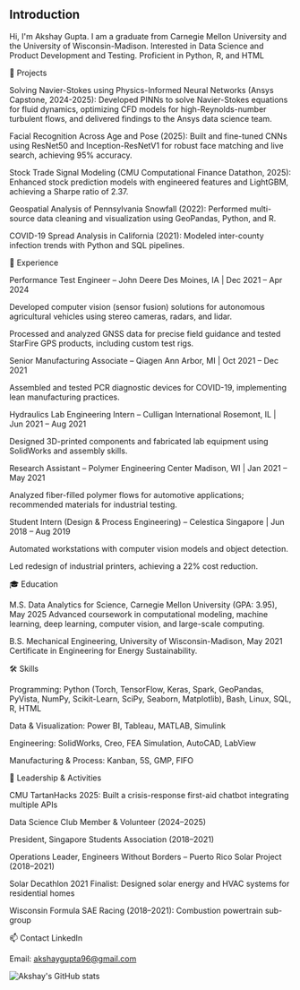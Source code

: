 ## Introduction

Hi, I'm Akshay Gupta. I am a graduate from Carnegie Mellon University and the University of Wisconsin-Madison. Interested in Data Science and Product Development and Testing. Proficient in Python, R, and HTML

🚀 Projects

Solving Navier-Stokes using Physics-Informed Neural Networks (Ansys Capstone, 2024-2025):
Developed PINNs to solve Navier-Stokes equations for fluid dynamics, optimizing CFD models for high-Reynolds-number turbulent flows, and delivered findings to the Ansys data science team.

Facial Recognition Across Age and Pose (2025):
Built and fine-tuned CNNs using ResNet50 and Inception-ResNetV1 for robust face matching and live search, achieving 95% accuracy.

Stock Trade Signal Modeling (CMU Computational Finance Datathon, 2025):
Enhanced stock prediction models with engineered features and LightGBM, achieving a Sharpe ratio of 2.37.

Geospatial Analysis of Pennsylvania Snowfall (2022):
Performed multi-source data cleaning and visualization using GeoPandas, Python, and R.

COVID-19 Spread Analysis in California (2021):
Modeled inter-county infection trends with Python and SQL pipelines.

💼 Experience

Performance Test Engineer – John Deere
Des Moines, IA | Dec 2021 – Apr 2024

Developed computer vision (sensor fusion) solutions for autonomous agricultural vehicles using stereo cameras, radars, and lidar.

Processed and analyzed GNSS data for precise field guidance and tested StarFire GPS products, including custom test rigs.

Senior Manufacturing Associate – Qiagen
Ann Arbor, MI | Oct 2021 – Dec 2021

Assembled and tested PCR diagnostic devices for COVID-19, implementing lean manufacturing practices.

Hydraulics Lab Engineering Intern – Culligan International
Rosemont, IL | Jun 2021 – Aug 2021

Designed 3D-printed components and fabricated lab equipment using SolidWorks and assembly skills.

Research Assistant – Polymer Engineering Center
Madison, WI | Jan 2021 – May 2021

Analyzed fiber-filled polymer flows for automotive applications; recommended materials for industrial testing.

Student Intern (Design & Process Engineering) – Celestica
Singapore | Jun 2018 – Aug 2019

Automated workstations with computer vision models and object detection.

Led redesign of industrial printers, achieving a 22% cost reduction.

🎓 Education

M.S. Data Analytics for Science, Carnegie Mellon University (GPA: 3.95), May 2025
Advanced coursework in computational modeling, machine learning, deep learning, computer vision, and large-scale computing.

B.S. Mechanical Engineering, University of Wisconsin-Madison, May 2021
Certificate in Engineering for Energy Sustainability.

🛠️ Skills

Programming: Python (Torch, TensorFlow, Keras, Spark, GeoPandas, PyVista, NumPy, Scikit-Learn, SciPy, Seaborn, Matplotlib), Bash, Linux, SQL, R, HTML

Data & Visualization: Power BI, Tableau, MATLAB, Simulink

Engineering: SolidWorks, Creo, FEA Simulation, AutoCAD, LabView

Manufacturing & Process: Kanban, 5S, GMP, FIFO

🌟 Leadership & Activities

CMU TartanHacks 2025: Built a crisis-response first-aid chatbot integrating multiple APIs

Data Science Club Member & Volunteer (2024–2025)

President, Singapore Students Association (2018–2021)

Operations Leader, Engineers Without Borders – Puerto Rico Solar Project (2018–2021)

Solar Decathlon 2021 Finalist: Designed solar energy and HVAC systems for residential homes

Wisconsin Formula SAE Racing (2018–2021): Combustion powertrain sub-group

📫 Contact
LinkedIn

Email: akshaygupta96@gmail.com

![Akshay's GitHub stats](https://github-readme-stats.vercel.app/api?username=akshaygupta96&show_icons=true)

